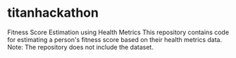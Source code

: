 # titanhackathon
Fitness Score Estimation using Health Metrics  This repository contains code for estimating a person's fitness score based on their health metrics data. Note: The repository does not include the dataset.
